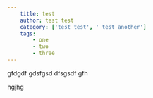 ```yaml
---
    title: test
    author: test test
    category: ['test test', ' test another']
    tags:
        - one
        - two
        - three
---
```

 

gfdgdf
gdsfgsd
dfsgsdf
gfh




hgjhg


  
